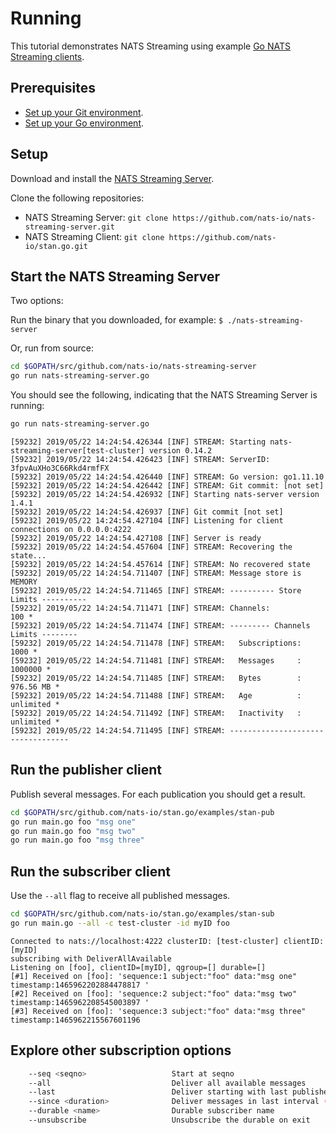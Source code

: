 # Running

This tutorial demonstrates NATS Streaming using example [Go NATS Streaming clients](https://github.com/nats-io/stan.go.git).

## Prerequisites

* [Set up your Git environment](https://help.github.com/articles/set-up-git/).
* [Set up your Go environment](https://golang.org/doc/install).

## Setup

Download and install the [NATS Streaming Server](https://github.com/nats-io/nats-streaming-server/releases).

Clone the following repositories:

* NATS Streaming Server: `git clone https://github.com/nats-io/nats-streaming-server.git`
* NATS Streaming Client: `git clone https://github.com/nats-io/stan.go.git`

## Start the NATS Streaming Server

Two options:

Run the binary that you downloaded, for example: `$ ./nats-streaming-server`

Or, run from source:

```bash
cd $GOPATH/src/github.com/nats-io/nats-streaming-server
go run nats-streaming-server.go
```

You should see the following, indicating that the NATS Streaming Server is running:

```bash
go run nats-streaming-server.go
```
```text
[59232] 2019/05/22 14:24:54.426344 [INF] STREAM: Starting nats-streaming-server[test-cluster] version 0.14.2
[59232] 2019/05/22 14:24:54.426423 [INF] STREAM: ServerID: 3fpvAuXHo3C66Rkd4rmfFX
[59232] 2019/05/22 14:24:54.426440 [INF] STREAM: Go version: go1.11.10
[59232] 2019/05/22 14:24:54.426442 [INF] STREAM: Git commit: [not set]
[59232] 2019/05/22 14:24:54.426932 [INF] Starting nats-server version 1.4.1
[59232] 2019/05/22 14:24:54.426937 [INF] Git commit [not set]
[59232] 2019/05/22 14:24:54.427104 [INF] Listening for client connections on 0.0.0.0:4222
[59232] 2019/05/22 14:24:54.427108 [INF] Server is ready
[59232] 2019/05/22 14:24:54.457604 [INF] STREAM: Recovering the state...
[59232] 2019/05/22 14:24:54.457614 [INF] STREAM: No recovered state
[59232] 2019/05/22 14:24:54.711407 [INF] STREAM: Message store is MEMORY
[59232] 2019/05/22 14:24:54.711465 [INF] STREAM: ---------- Store Limits ----------
[59232] 2019/05/22 14:24:54.711471 [INF] STREAM: Channels:                  100 *
[59232] 2019/05/22 14:24:54.711474 [INF] STREAM: --------- Channels Limits --------
[59232] 2019/05/22 14:24:54.711478 [INF] STREAM:   Subscriptions:          1000 *
[59232] 2019/05/22 14:24:54.711481 [INF] STREAM:   Messages     :       1000000 *
[59232] 2019/05/22 14:24:54.711485 [INF] STREAM:   Bytes        :     976.56 MB *
[59232] 2019/05/22 14:24:54.711488 [INF] STREAM:   Age          :     unlimited *
[59232] 2019/05/22 14:24:54.711492 [INF] STREAM:   Inactivity   :     unlimited *
[59232] 2019/05/22 14:24:54.711495 [INF] STREAM: ----------------------------------
```

## Run the publisher client

Publish several messages. For each publication you should get a result.

```bash
cd $GOPATH/src/github.com/nats-io/stan.go/examples/stan-pub
go run main.go foo "msg one"
go run main.go foo "msg two"
go run main.go foo "msg three"
```

## Run the subscriber client

Use the `--all` flag to receive all published messages.

```bash
cd $GOPATH/src/github.com/nats-io/stan.go/examples/stan-sub
go run main.go --all -c test-cluster -id myID foo
```
```text
Connected to nats://localhost:4222 clusterID: [test-cluster] clientID: [myID]
subscribing with DeliverAllAvailable
Listening on [foo], clientID=[myID], qgroup=[] durable=[]
[#1] Received on [foo]: 'sequence:1 subject:"foo" data:"msg one" timestamp:1465962202884478817 '
[#2] Received on [foo]: 'sequence:2 subject:"foo" data:"msg two" timestamp:1465962208545003897 '
[#3] Received on [foo]: 'sequence:3 subject:"foo" data:"msg three" timestamp:1465962215567601196
```

## Explore other subscription options

```bash
    --seq <seqno>                   Start at seqno
    --all                           Deliver all available messages
    --last                          Deliver starting with last published message
    --since <duration>              Deliver messages in last interval (e.g. 1s, 1hr, https://golang.org/pkg/time/#ParseDuration)
    --durable <name>                Durable subscriber name
    --unsubscribe                   Unsubscribe the durable on exit
```

